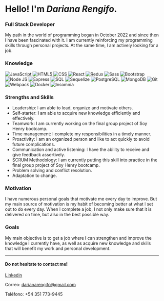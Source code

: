 # Hello! I'm _Dariana Rengifo_.
### Full Stack Developer

My path in the world of programming began in October 2022 and since then I have been fascinated with it. I am currently reinforcing my programming skills through personal projects. At the same time, I am actively looking for a job.

### Knowledge
![JavaScript](https://img.shields.io/badge/-JavaScript-8DD6F9?style=flat-square&logo=html5&logoColor=white)
![HTML5](https://img.shields.io/badge/-HTML5-45b8d8?style=flat-square&logo=html5&logoColor=white)
![CSS](https://img.shields.io/badge/-CSS-46a2f1?style=flat-square&logo=html5&logoColor=white)
![React](https://img.shields.io/badge/-React-2088FF?style=flat-square&logo=react&logoColor=white)
![Redux](https://img.shields.io/badge/-Redux-764ABC?style=flat-square&logo=redux&logoColor=white)
![Sass](https://img.shields.io/badge/-Sass-5849BE?style=flat-square&logo=sass&logoColor=white)
![Bootstrap](https://img.shields.io/badge/-Bootstrap-430098?style=flat-square&logo=html5&logoColor=white)
![Node JS](https://img.shields.io/badge/-Nodejs-B7178C?style=flat-square&logo=Node.js&logoColor=white)
![Express](https://img.shields.io/badge/-Express-E10098?style=flat-square&logo=html5&logoColor=white)
![SQL](https://img.shields.io/badge/-SQL-CC6699?style=flat-square&logo=html5&logoColor=white)
![Sequelize](https://img.shields.io/badge/-Sequelize-e04a63?style=flat-square&logo=html5&logoColor=white)
![PostgreSQL](https://img.shields.io/badge/-PostgreSQL-c71835?style=flat-square&logo=html5&logoColor=white)
![MongoDB](https://img.shields.io/badge/-MongoDB-db1d04?style=flat-square&logo=mongodb&logoColor=white)
![Git](https://img.shields.io/badge/-Git-E34F26?style=flat-square&logo=html5&logoColor=white)
![Webpack](https://img.shields.io/badge/-Webpack-db9404?style=flat-square&logo=webpack&logoColor=white)
![Docker](https://img.shields.io/badge/-Docker-f0e00a?style=flat-square&logo=docker&logoColor=white)
![Insomnia](https://img.shields.io/badge/-Insomnia-a2c904?style=flat-square&logo=insomnia&logoColor=white)

### Strengths and Skills
- Leadership: I am able to lead, organize and motivate others.
- Self-starter: I am able to acquire new knowledge efficiently
and effectively.
- Teamwork: I am currently working on the final group project
of Soy Henry bootcamp.
- Time management: I complete my responsibilities in a timely
manner.
- Proactivity: I am an organized person and like to act quickly
to avoid future complications.
- Communication and active listening: I have the ability to
receive and give feedback assertively.
- SCRUM Methodology: I am currently putting this skill into
practice in the final group project of Soy Henry bootcamp.
- Problem solving and conflict resolution.
- Adaptation to change.

### Motivation
I have numerous personal goals that motivate me every day to improve. But my main source of motivation is my habit of becoming better at what I set out to do every day. When I complete a job, I not only make sure that it is delivered on time, but also in the best possible way.

### Goals
My main objective is to get a job where I can strengthen and improve the knowledge I currently have, as well as acquire new knowledge and skills that will benefit my work and personal development.

---

#### Do not hesitate to contact me!

[Linkedin](https://www.linkedin.com/in/dariana-rengifo/)

Correo: darianarengifo@gmail.com

Teléfono: +54 351 773-9445
